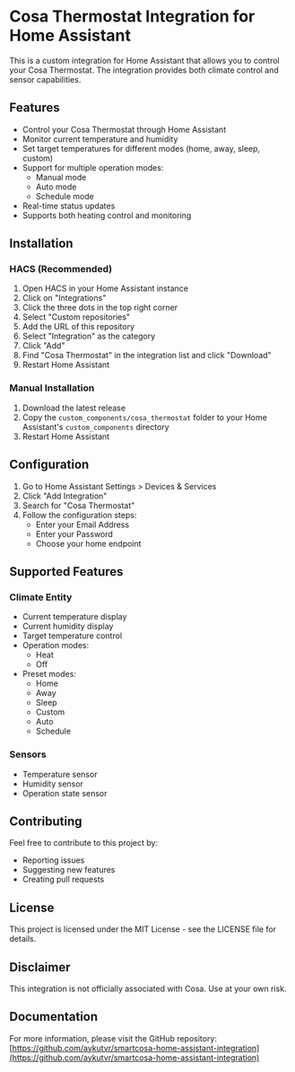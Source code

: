 # Cosa Thermostat Integration for Home Assistant

This is a custom integration for Home Assistant that allows you to control your Cosa Thermostat. The integration provides both climate control and sensor capabilities.

## Features

- Control your Cosa Thermostat through Home Assistant
- Monitor current temperature and humidity
- Set target temperatures for different modes (home, away, sleep, custom)
- Support for multiple operation modes:
  - Manual mode
  - Auto mode
  - Schedule mode
- Real-time status updates
- Supports both heating control and monitoring

## Installation

### HACS (Recommended)

1. Open HACS in your Home Assistant instance
2. Click on "Integrations"
3. Click the three dots in the top right corner
4. Select "Custom repositories"
5. Add the URL of this repository
6. Select "Integration" as the category
7. Click "Add"
8. Find "Cosa Thermostat" in the integration list and click "Download"
9. Restart Home Assistant

### Manual Installation

1. Download the latest release
2. Copy the `custom_components/cosa_thermostat` folder to your Home Assistant's `custom_components` directory
3. Restart Home Assistant

## Configuration

1. Go to Home Assistant Settings > Devices & Services
2. Click "Add Integration"
3. Search for "Cosa Thermostat"
4. Follow the configuration steps:
   - Enter your Email Address
   - Enter your Password
   - Choose your home endpoint

## Supported Features

### Climate Entity

- Current temperature display
- Current humidity display
- Target temperature control
- Operation modes:
  - Heat
  - Off
- Preset modes:
  - Home
  - Away
  - Sleep
  - Custom
  - Auto
  - Schedule

### Sensors

- Temperature sensor
- Humidity sensor
- Operation state sensor

## Contributing

Feel free to contribute to this project by:
- Reporting issues
- Suggesting new features
- Creating pull requests

## License

This project is licensed under the MIT License - see the LICENSE file for details.

## Disclaimer

This integration is not officially associated with Cosa. Use at your own risk.

## Documentation

For more information, please visit the GitHub repository: [https://github.com/aykutvr/smartcosa-home-assistant-integration](https://github.com/aykutvr/smartcosa-home-assistant-integration) 